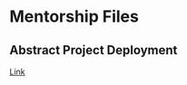 # Mentorship Files

## Abstract Project Deployment
[Link](https://ashwin776.github.io/June2023-Web-Mentorship/abstract.html)